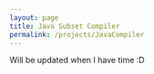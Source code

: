 ```yaml
---
layout: page
title: Java Subset Compiler
permalink: /projects/JavaCompiler
---
```

Will be updated when I have time :D